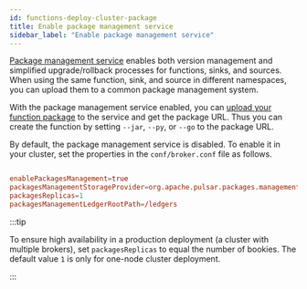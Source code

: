 ```yaml
---
id: functions-deploy-cluster-package
title: Enable package management service
sidebar_label: "Enable package management service"
---
```


[Package management service](admin-api-packages.md) enables both version management and simplified upgrade/rollback processes for functions, sinks, and sources. When using the same function, sink, and source in different namespaces, you can upload them to a common package management system.

With the package management service enabled, you can [upload your function package](/tools/pulsar-admin/) to the service and get the package URL. Thus you can create the function by setting `--jar`, `--py`, or `--go` to the package URL. 

By default, the package management service is disabled. To enable it in your cluster, set the properties in the `conf/broker.conf` file as follows.

```conf

enablePackagesManagement=true
packagesManagementStorageProvider=org.apache.pulsar.packages.management.storage.bookkeeper.BookKeeperPackagesStorageProvider
packagesReplicas=1
packagesManagementLedgerRootPath=/ledgers

```

:::tip

To ensure high availability in a production deployment (a cluster with multiple brokers), set `packagesReplicas` to equal the number of bookies. The default value `1` is only for one-node cluster deployment. 

:::
